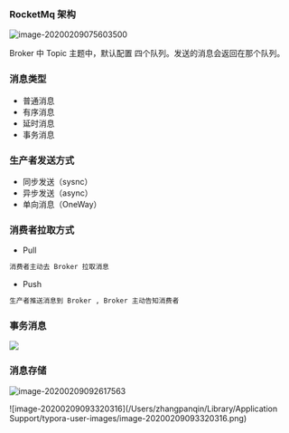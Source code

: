 ### RocketMq 架构

![image-20200209075603500](pic/image-20200209075603500.png)

Broker 中 Topic 主题中，默认配置 四个队列。发送的消息会返回在那个队列。

### 消息类型

- 普通消息
- 有序消息
- 延时消息
- 事务消息

### 生产者发送方式

- 同步发送（sysnc）
- 异步发送（async）
- 单向消息（OneWay）

### 消费者拉取方式

- Pull

```txt
消费者主动去 Broker 拉取消息
```

- Push

```txt
生产者推送消息到 Broker , Broker 主动告知消费者
```

### 事务消息

![](./pic/transaction.jpg)

### 消息存储

![image-20200209092617563](pic/image-20200209092617563.png)

![image-20200209093320316](/Users/zhangpanqin/Library/Application Support/typora-user-images/image-20200209093320316.png)